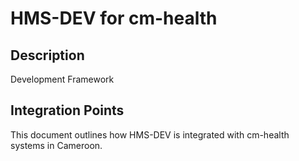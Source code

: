 # HMS-DEV for cm-health

## Description

Development Framework

## Integration Points

This document outlines how HMS-DEV is integrated with cm-health systems in Cameroon.
